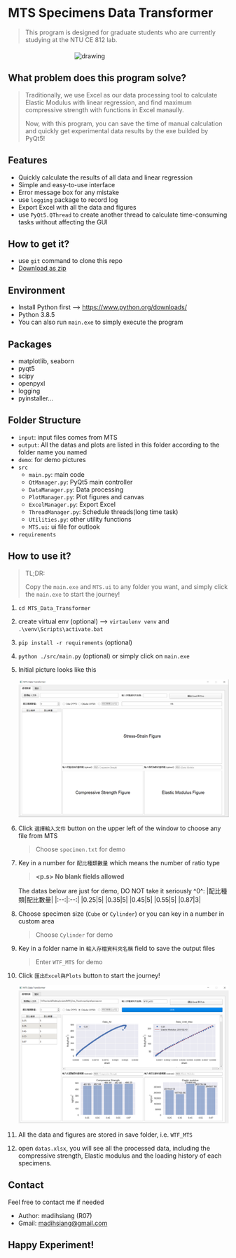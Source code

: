 # MTS Specimens Data Transformer

> This program is designed for graduate students who are currently studying at the NTU CE 812 lab.

<div style="display: flex; margin:20px">
<img src="./demo/demo.PNG" style="margin: auto" alt="drawing" width="200px"/>
</div>

## What problem does this program solve?

> Traditionally, we use Excel as our data processing tool to calculate Elastic Modulus with linear regression, and find maximum compressive strength with functions in Excel manaully.
>
> Now, with this program, you can save the time of manual calculation and quickly get experimental data results by the exe builded by PyQt5!

## Features

- Quickly calculate the results of all data and linear regression
- Simple and easy-to-use interface
- Error message box for any mistake
- use `logging` package to record log
- Export Excel with all the data and figures
- use `PyQt5.QThread` to create another thread to calculate time-consuming tasks without affecting the GUI

## How to get it?

- use `git` command to clone this repo
- [Download as zip](https://github.com/DysonMa/MTS-Data-Transformer/archive/refs/heads/main.zip)

## Environment

- Install Python first --> https://www.python.org/downloads/
- Python 3.8.5
- You can also run `main.exe` to simply execute the program

## Packages

- matplotlib, seaborn
- pyqt5
- scipy
- openpyxl
- logging
- pyinstaller...

## Folder Structure

- `input`: input files comes from MTS
- `output`: All the datas and plots are listed in this folder according to the folder name you named
- `demo`: for demo pictures
- `src`
  - `main.py`: main code
  - `QtManager.py`: PyQt5 main controller
  - `DataManager.py`: Data processing
  - `PlotManager.py`: Plot figures and canvas
  - `ExcelManager.py`: Export Excel
  - `ThreadManager.py`: Schedule threads(long time task)
  - `Utilities.py`: other utility functions
  - `MTS.ui`: ui file for outlook
- `requirements`

## How to use it?

> TL;DR:
>
> Copy the `main.exe` and `MTS.ui` to any folder you want, and simply click the `main.exe` to start the journey!

1. `cd MTS_Data_Transformer`
2. create virtual env (optional) --> `virtaulenv venv` and `.\venv\Scripts\activate.bat`
3. `pip install -r requirements` (optional)
4. `python ./src/main.py` (optional) or simply click on `main.exe`
5. Initial picture looks like this

   ![demo1](./demo/demo1.PNG)

6. Click `選擇輸入文件` button on the upper left of the window to choose any file from MTS

   > Choose `specimen.txt` for demo

7. Key in a number for `配比種類數量` which means the number of ratio type

   > **<p.s> No blank fields allowed**

   The datas below are just for demo, DO NOT take it seriously ^0^:
   |配比種類|配比數量|
   |:--:|:--:|
   |0.25|5|
   |0.35|5|
   |0.45|5|
   |0.55|5|
   |0.87|3|

8. Choose specimen size (`Cube` or `Cylinder`) or you can key in a number in custom area

   > Choose `Cylinder` for demo

9. Key in a folder name in `輸入存檔資料夾名稱` field to save the output files

   > Enter `WTF_MTS` for demo

10. Click `匯出Excel與Plots` button to start the journey!

    ![demo2](./demo/demo2.PNG)

11. All the data and figures are stored in save folder, i.e. `WTF_MTS`

12. open `datas.xlsx`, you will see all the processed data, including the compressive strength, Elastic modulus and the loading history of each specimens.

## Contact

Feel free to contact me if needed

- Author: madihsiang (R07)
- Gmail: madihsiang@gmail.com

## Happy Experiment!
